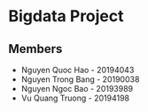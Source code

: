 # Bigdata Project

## Members
- Nguyen Quoc Hao - 20194043
- Nguyen Trong Bang - 20190038
- Nguyen Ngoc Bao - 20193989
- Vu Quang Truong - 20194198
